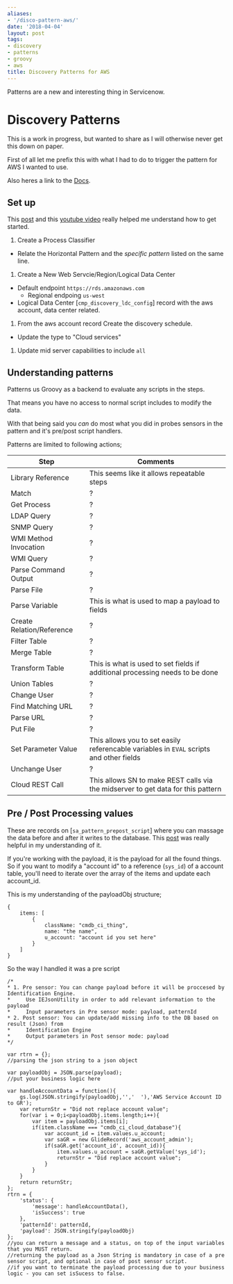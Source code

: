 ```yaml
---
aliases:
- '/disco-pattern-aws/'
date: '2018-04-04'
layout: post
tags:
- discovery
- patterns
- groovy
- aws
title: Discovery Patterns for AWS
---
```


Patterns are a new and interesting thing in Servicenow.

# Discovery Patterns

This is a work in progress, but wanted to share as I will otherwise
never get this down on paper.

First of all let me prefix this with what I had to do to trigger the
pattern for AWS I wanted to use.

Also heres a link to the
[Docs](https://docs.servicenow.com/bundle/jakarta-it-operations-management/page/product/discovery/task/t-UseSMPatternForDisco.html).

## Set up

This
[post](https://community.servicenow.com/community?id=community_question&sys_id=c5ec8b29db9cdbc01dcaf3231f9619bf)
and this [youtube video](https://www.youtube.com/watch?v=R_49vxeGz78)
really helped me understand how to get started.

1.  Create a Process Classifier

-   Relate the Horizontal Pattern and the *specific pattern* listed on
    the same line.

1.  Create a New Web Servcie/Region/Logical Data Center

-   Default endpoint `https://rds.amazonaws.com`
    -   Regional endpoing `us-west`
-   Logical Data Center \[`cmp_discovery_ldc_config`\] record with the
    aws account, data center related.

1.  From the aws account record Create the discovery schedule.

-   Update the type to "Cloud services"

1.  Update mid server capabilities to include `all`

## Understanding patterns

Patterns us Groovy as a backend to evaluate any scripts in the steps.

That means you have no access to normal script includes to modify the
data.

With that being said you *can* do most what you did in probes sensors in
the pattern and it's pre/post script handlers.

Patterns are limited to following actions;

| Step                      | Comments                                                                                |
|---------------------------|-----------------------------------------------------------------------------------------|
| Library Reference         | This seems like it allows repeatable steps                                              |
| Match                     | ?                                                                                       |
| Get Process               | ?                                                                                       |
| LDAP Query                | ?                                                                                       |
| SNMP Query                | ?                                                                                       |
| WMI Method Invocation     | ?                                                                                       |
| WMI Query                 | ?                                                                                       |
| Parse Command Output      | ?                                                                                       |
| Parse File                | ?                                                                                       |
| Parse Variable            | This is what is used to map a payload to fields                                         |
| Create Relation/Reference | ?                                                                                       |
| Filter Table              | ?                                                                                       |
| Merge Table               | ?                                                                                       |
| Transform Table           | This is what is used to set fields if additional processing needs to be done            |
| Union Tables              | ?                                                                                       |
| Change User               | ?                                                                                       |
| Find Matching URL         | ?                                                                                       |
| Parse URL                 | ?                                                                                       |
| Put File                  | ?                                                                                       |
| Set Parameter Value       | This allows you to set easily referencable variables in `EVAL` scripts and other fields |
| Unchange User             | ?                                                                                       |
| Cloud REST Call           | This allows SN to make REST calls via the midserver to get data for this pattern        |

## Pre / Post Processing values

These are records on \[`sa_pattern_prepost_script`\] where you can
massage the data before and after it writes to the database. This
[post](https://community.servicenow.com/community?id=community_blog&sys_id=c0ac2225dbd0dbc01dcaf3231f96198d)
was really helpful in my understanding of it.

If you're working with the payload, it is the payload for all the found
things. So if you want to modify a "account id" to a reference
(`sys_id`) of a account table, you'll need to iterate over the array of
the items and update each account\_id.

This is my understanding of the payloadObj structure;

``` {.js}
{
    items: [
        {
            className: "cmdb_ci_thing",
            name: "the name",
            u_account: "account id you set here"
        }
    ]
}
```

So the way I handled it was a pre script

``` {.js}
/*
* 1. Pre sensor: You can change payload before it will be proccesed by Identification Engine.
*     Use IEJsonUtility in order to add relevant information to the payload
*     Input parameters in Pre sensor mode: payload, patternId
* 2. Post sensor: You can update/add missing info to the DB based on result (Json) from
*     Identification Engine
*     Output parameters in Post sensor mode: payload
*/

var rtrn = {};
//parsing the json string to a json object

var payloadObj = JSON.parse(payload);
//put your business logic here

var handleAccountData = function(){
    gs.log(JSON.stringify(payloadObj,'','  '),'AWS Service Account ID to GR');
    var returnStr = "Did not replace account value";
    for(var i = 0;i<payloadObj.items.length;i++){
        var item = payloadObj.items[i];
        if(item.className === "cmdb_ci_cloud_database"){
            var account_id = item.values.u_account;
            var saGR = new GlideRecord('aws_account_admin');
            if(saGR.get('account_id', account_id)){
                item.values.u_account = saGR.getValue('sys_id');
                returnStr = "Did replace account value";
            }
        }
    }
    return returnStr;
};
rtrn = {
    'status': {
        'message': handleAccountData(),
        'isSuccess': true
    },
    'patternId': patternId,
    'payload': JSON.stringify(payloadObj)
};
//you can return a message and a status, on top of the input variables that you MUST return.
//returning the payload as a Json String is mandatory in case of a pre sensor script, and optional in case of post sensor script.
//if you want to terminate the payload processing due to your business logic - you can set isSucess to false.
```

